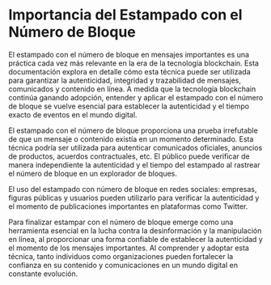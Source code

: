 # Importancia del Estampado con el Número de Bloque

El estampado con el número de bloque en mensajes importantes es una práctica cada vez más relevante en la era de la tecnología blockchain. Esta documentación explora en detalle cómo esta técnica puede ser utilizada para garantizar la autenticidad, integridad y trazabilidad de mensajes, comunicados y contenido en línea. A medida que la tecnología blockchain continúa ganando adopción, entender y aplicar el estampado con el número de bloque se vuelve esencial para establecer la autenticidad y el tiempo exacto de eventos en el mundo digital.

El estampado con el número de bloque proporciona una prueba irrefutable de que un mensaje o contenido existía en un momento determinado. Esta técnica podría ser utilizada para autenticar comunicados oficiales, anuncios de productos, acuerdos contractuales, etc. El público puede verificar de manera independiente la autenticidad y el tiempo del estampado al rastrear el número de bloque en un explorador de bloques.

El uso del estampado con número de bloque en redes sociales: empresas, figuras públicas y usuarios pueden utilizarlo para verificar la autenticidad y el momento de publicaciones importantes en plataformas como Twitter.

Para finalizar estampar con el número de bloque emerge como una herramienta esencial en la lucha contra la desinformación y la manipulación en línea, al proporcionar una forma confiable de establecer la autenticidad y el momento de los mensajes importantes. Al comprender y adoptar esta técnica, tanto individuos como organizaciones pueden fortalecer la confianza en su contenido y comunicaciones en un mundo digital en constante evolución.